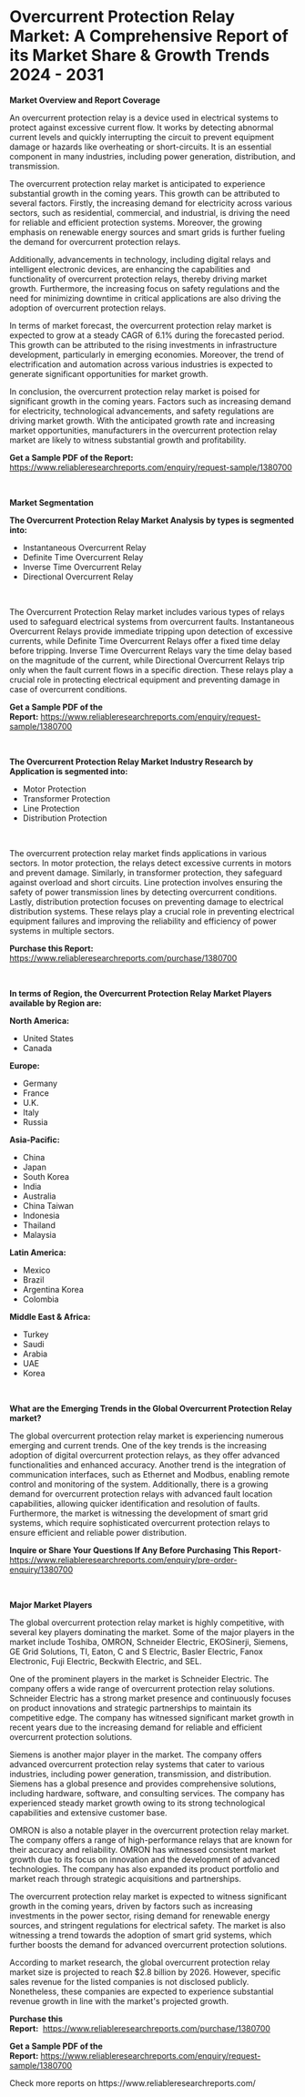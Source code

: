 <p><h1>Overcurrent Protection Relay Market: A Comprehensive Report of its Market Share & Growth Trends 2024 - 2031</h1></p><p><strong>Market Overview and Report Coverage</strong></p>
<p><p>An overcurrent protection relay is a device used in electrical systems to protect against excessive current flow. It works by detecting abnormal current levels and quickly interrupting the circuit to prevent equipment damage or hazards like overheating or short-circuits. It is an essential component in many industries, including power generation, distribution, and transmission.</p><p>The overcurrent protection relay market is anticipated to experience substantial growth in the coming years. This growth can be attributed to several factors. Firstly, the increasing demand for electricity across various sectors, such as residential, commercial, and industrial, is driving the need for reliable and efficient protection systems. Moreover, the growing emphasis on renewable energy sources and smart grids is further fueling the demand for overcurrent protection relays.</p><p>Additionally, advancements in technology, including digital relays and intelligent electronic devices, are enhancing the capabilities and functionality of overcurrent protection relays, thereby driving market growth. Furthermore, the increasing focus on safety regulations and the need for minimizing downtime in critical applications are also driving the adoption of overcurrent protection relays.</p><p>In terms of market forecast, the overcurrent protection relay market is expected to grow at a steady CAGR of 6.1% during the forecasted period. This growth can be attributed to the rising investments in infrastructure development, particularly in emerging economies. Moreover, the trend of electrification and automation across various industries is expected to generate significant opportunities for market growth.</p><p>In conclusion, the overcurrent protection relay market is poised for significant growth in the coming years. Factors such as increasing demand for electricity, technological advancements, and safety regulations are driving market growth. With the anticipated growth rate and increasing market opportunities, manufacturers in the overcurrent protection relay market are likely to witness substantial growth and profitability.</p></p>
<p><strong>Get a Sample PDF of the Report:</strong> <a href="https://www.reliableresearchreports.com/enquiry/request-sample/1380700">https://www.reliableresearchreports.com/enquiry/request-sample/1380700</a></p>
<p>&nbsp;</p>
<p><strong>Market Segmentation</strong></p>
<p><strong>The Overcurrent Protection Relay Market Analysis by types is segmented into:</strong></p>
<p><ul><li>Instantaneous Overcurrent Relay</li><li>Definite Time Overcurrent Relay</li><li>Inverse Time Overcurrent Relay</li><li>Directional Overcurrent Relay</li></ul></p>
<p>&nbsp;</p>
<p><p>The Overcurrent Protection Relay market includes various types of relays used to safeguard electrical systems from overcurrent faults. Instantaneous Overcurrent Relays provide immediate tripping upon detection of excessive currents, while Definite Time Overcurrent Relays offer a fixed time delay before tripping. Inverse Time Overcurrent Relays vary the time delay based on the magnitude of the current, while Directional Overcurrent Relays trip only when the fault current flows in a specific direction. These relays play a crucial role in protecting electrical equipment and preventing damage in case of overcurrent conditions.</p></p>
<p><strong>Get a Sample PDF of the Report:</strong>&nbsp;<a href="https://www.reliableresearchreports.com/enquiry/request-sample/1380700">https://www.reliableresearchreports.com/enquiry/request-sample/1380700</a></p>
<p>&nbsp;</p>
<p><strong>The Overcurrent Protection Relay Market Industry Research by Application is segmented into:</strong></p>
<p><ul><li>Motor Protection</li><li>Transformer Protection</li><li>Line Protection</li><li>Distribution Protection</li></ul></p>
<p>&nbsp;</p>
<p><p>The overcurrent protection relay market finds applications in various sectors. In motor protection, the relays detect excessive currents in motors and prevent damage. Similarly, in transformer protection, they safeguard against overload and short circuits. Line protection involves ensuring the safety of power transmission lines by detecting overcurrent conditions. Lastly, distribution protection focuses on preventing damage to electrical distribution systems. These relays play a crucial role in preventing electrical equipment failures and improving the reliability and efficiency of power systems in multiple sectors.</p></p>
<p><strong>Purchase this Report:</strong>&nbsp; <a href="https://www.reliableresearchreports.com/purchase/1380700">https://www.reliableresearchreports.com/purchase/1380700</a></p>
<p>&nbsp;</p>
<p><strong>In terms of Region, the Overcurrent Protection Relay Market Players available by Region are:</strong></p>
<p>
    <p> <strong> North America: </strong>
        <ul>
            <li>United States</li>
            <li>Canada</li>
        </ul>
        </p> 
    <p> <strong> Europe: </strong>
        <ul>
            <li>Germany</li>
            <li>France</li>
            <li>U.K.</li>
            <li>Italy</li>
            <li>Russia</li>
        </ul>
        </p> 
    <p> <strong> Asia-Pacific: </strong>
        <ul>
            <li>China</li>
            <li>Japan</li>
            <li>South Korea</li>
            <li>India</li>
            <li>Australia</li>
            <li>China Taiwan</li>
            <li>Indonesia</li>
            <li>Thailand</li>
            <li>Malaysia</li>
        </ul>
        </p> 
    <p> <strong> Latin America: </strong>
        <ul>
            <li>Mexico</li>
            <li>Brazil</li>
            <li>Argentina Korea</li>
            <li>Colombia</li>
        </ul>
        </p> 
    <p> <strong> Middle East & Africa: </strong>
        <ul>
            <li>Turkey</li>
            <li>Saudi</li>
            <li>Arabia</li>
            <li>UAE</li>
            <li>Korea</li>
        </ul>
    </p>
    </p>
<p>&nbsp;</p>
<p><strong>What are the Emerging Trends in the Global Overcurrent Protection Relay market?</strong></p>
<p><p>The global overcurrent protection relay market is experiencing numerous emerging and current trends. One of the key trends is the increasing adoption of digital overcurrent protection relays, as they offer advanced functionalities and enhanced accuracy. Another trend is the integration of communication interfaces, such as Ethernet and Modbus, enabling remote control and monitoring of the system. Additionally, there is a growing demand for overcurrent protection relays with advanced fault location capabilities, allowing quicker identification and resolution of faults. Furthermore, the market is witnessing the development of smart grid systems, which require sophisticated overcurrent protection relays to ensure efficient and reliable power distribution.</p></p>
<p><strong>Inquire or Share Your Questions If Any Before Purchasing This Report</strong>- <a href="https://www.reliableresearchreports.com/enquiry/pre-order-enquiry/1380700">https://www.reliableresearchreports.com/enquiry/pre-order-enquiry/1380700</a></p>
<p>&nbsp;</p>
<p><strong>Major Market Players</strong></p>
<p><p>The global overcurrent protection relay market is highly competitive, with several key players dominating the market. Some of the major players in the market include Toshiba, OMRON, Schneider Electric, EKOSinerji, Siemens, GE Grid Solutions, TI, Eaton, C and S Electric, Basler Electric, Fanox Electronic, Fuji Electric, Beckwith Electric, and SEL.</p><p>One of the prominent players in the market is Schneider Electric. The company offers a wide range of overcurrent protection relay solutions. Schneider Electric has a strong market presence and continuously focuses on product innovations and strategic partnerships to maintain its competitive edge. The company has witnessed significant market growth in recent years due to the increasing demand for reliable and efficient overcurrent protection solutions.</p><p>Siemens is another major player in the market. The company offers advanced overcurrent protection relay systems that cater to various industries, including power generation, transmission, and distribution. Siemens has a global presence and provides comprehensive solutions, including hardware, software, and consulting services. The company has experienced steady market growth owing to its strong technological capabilities and extensive customer base.</p><p>OMRON is also a notable player in the overcurrent protection relay market. The company offers a range of high-performance relays that are known for their accuracy and reliability. OMRON has witnessed consistent market growth due to its focus on innovation and the development of advanced technologies. The company has also expanded its product portfolio and market reach through strategic acquisitions and partnerships.</p><p>The overcurrent protection relay market is expected to witness significant growth in the coming years, driven by factors such as increasing investments in the power sector, rising demand for renewable energy sources, and stringent regulations for electrical safety. The market is also witnessing a trend towards the adoption of smart grid systems, which further boosts the demand for advanced overcurrent protection solutions.</p><p>According to market research, the global overcurrent protection relay market size is projected to reach $2.8 billion by 2026. However, specific sales revenue for the listed companies is not disclosed publicly. Nonetheless, these companies are expected to experience substantial revenue growth in line with the market's projected growth.</p></p>
<p><strong>Purchase this Report:</strong>&nbsp;&nbsp;<a href="https://www.reliableresearchreports.com/purchase/1380700">https://www.reliableresearchreports.com/purchase/1380700</a></p>
<p></p>
<p><strong>Get a Sample PDF of the Report:</strong>&nbsp;<a href="https://www.reliableresearchreports.com/enquiry/request-sample/1380700">https://www.reliableresearchreports.com/enquiry/request-sample/1380700</a></p>
<p>Check more reports on https://www.reliableresearchreports.com/</p>